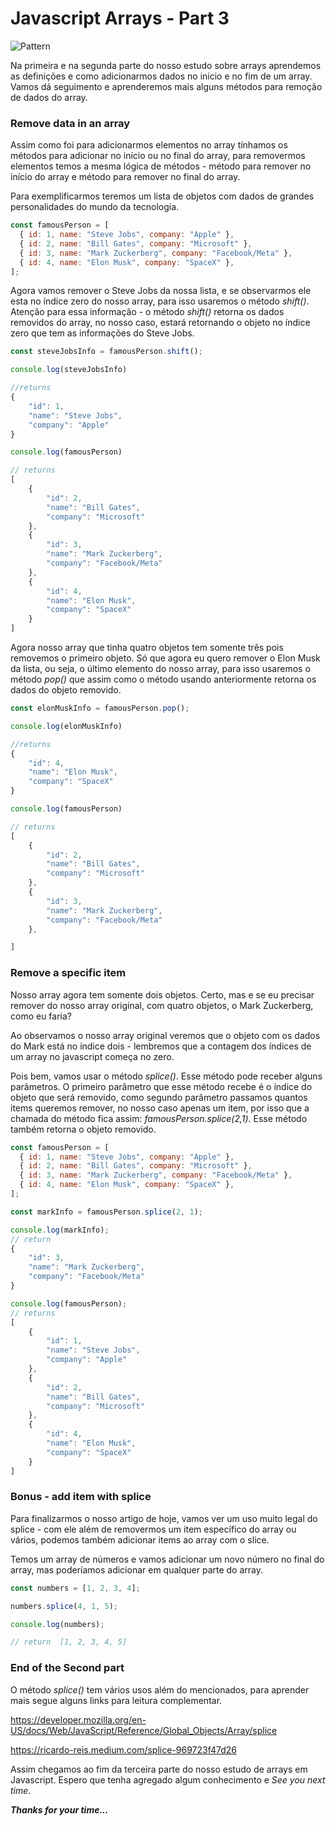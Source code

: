 # Javascript Arrays - Part 3

![Pattern](https://images.unsplash.com/photo-1458682625221-3a45f8a844c7?ixlib=rb-1.2.1&ixid=MnwxMjA3fDB8MHxwaG90by1wYWdlfHx8fGVufDB8fHx8&auto=format&fit=crop&w=1074&q=80)

Na primeira e na segunda parte do nosso estudo sobre arrays aprendemos as definições e como adicionarmos dados no início e no fim de um array. Vamos dá seguimento e aprenderemos mais alguns métodos para remoção de dados do array.

### Remove data in an array

Assim como foi para adicionarmos elementos no array tínhamos os métodos para adicionar no início ou no final do array, para removermos elementos temos a mesma lógica de métodos - método para remover no início do array e método para remover no final do array.

Para exemplificarmos teremos um lista de objetos com dados de grandes personalidades do mundo da tecnologia.

```js
const famousPerson = [
  { id: 1, name: "Steve Jobs", company: "Apple" },
  { id: 2, name: "Bill Gates", company: "Microsoft" },
  { id: 3, name: "Mark Zuckerberg", company: "Facebook/Meta" },
  { id: 4, name: "Elon Musk", company: "SpaceX" },
];
```

Agora vamos remover o Steve Jobs da nossa lista, e se observarmos ele esta no índice zero do nosso array, para isso usaremos o método _shift()_. Atenção para essa informação - o método _shift()_ retorna os dados removidos do array, no nosso caso, estará retornando o objeto no índice zero que tem as informações do Steve Jobs.

```js
const steveJobsInfo = famousPerson.shift();

console.log(steveJobsInfo)

//returns
{
    "id": 1,
    "name": "Steve Jobs",
    "company": "Apple"
}

console.log(famousPerson)

// returns
[
    {
        "id": 2,
        "name": "Bill Gates",
        "company": "Microsoft"
    },
    {
        "id": 3,
        "name": "Mark Zuckerberg",
        "company": "Facebook/Meta"
    },
    {
        "id": 4,
        "name": "Elon Musk",
        "company": "SpaceX"
    }
]
```

Agora nosso array que tinha quatro objetos tem somente três pois removemos o primeiro objeto. Só que agora eu quero remover o Elon Musk da lista, ou seja, o último elemento do nosso array, para isso usaremos o método _pop()_ que assim como o método usando anteriormente retorna os dados do objeto removido.

```js
const elonMuskInfo = famousPerson.pop();

console.log(elonMuskInfo)

//returns
{
    "id": 4,
    "name": "Elon Musk",
    "company": "SpaceX"
}

console.log(famousPerson)

// returns
[
    {
        "id": 2,
        "name": "Bill Gates",
        "company": "Microsoft"
    },
    {
        "id": 3,
        "name": "Mark Zuckerberg",
        "company": "Facebook/Meta"
    },

]
```

### Remove a specific item

Nosso array agora tem somente dois objetos. Certo, mas e se eu precisar remover do nosso array original, com quatro objetos, o Mark Zuckerberg, como eu faria?

Ao observamos o nosso array original veremos que o objeto com os dados do Mark está no índice dois - lembremos que a contagem dos índices de um array no javascript começa no zero.

Pois bem, vamos usar o método _splice()_. Esse método pode receber alguns parâmetros. O primeiro parâmetro que esse método recebe é o índice do objeto que será removido, como segundo parâmetro passamos quantos items queremos remover, no nosso caso apenas um item, por isso que a chamada do método fica assim: _famousPerson.splice(2,1)_. Esse método também retorna o objeto removido.

```js
const famousPerson = [
  { id: 1, name: "Steve Jobs", company: "Apple" },
  { id: 2, name: "Bill Gates", company: "Microsoft" },
  { id: 3, name: "Mark Zuckerberg", company: "Facebook/Meta" },
  { id: 4, name: "Elon Musk", company: "SpaceX" },
];

const markInfo = famousPerson.splice(2, 1);

console.log(markInfo);
// return
{
    "id": 3,
    "name": "Mark Zuckerberg",
    "company": "Facebook/Meta"
}

console.log(famousPerson);
// returns
[
    {
        "id": 1,
        "name": "Steve Jobs",
        "company": "Apple"
    },
    {
        "id": 2,
        "name": "Bill Gates",
        "company": "Microsoft"
    },
    {
        "id": 4,
        "name": "Elon Musk",
        "company": "SpaceX"
    }
]
```

### Bonus - add item with splice

Para finalizarmos o nosso artigo de hoje, vamos ver um uso muito legal do splice - com ele além de removermos um item específico do array ou vários, podemos também adicionar items ao array com o slice.

Temos um array de números e vamos adicionar um novo número no final do array, mas poderíamos adicionar em qualquer parte do array.

```js
const numbers = [1, 2, 3, 4];

numbers.splice(4, 1, 5);

console.log(numbers);

// return  [1, 2, 3, 4, 5]
```

### End of the Second part

O método _splice()_ tem vários usos além do mencionados, para aprender mais segue alguns links para leitura complementar.

https://developer.mozilla.org/en-US/docs/Web/JavaScript/Reference/Global_Objects/Array/splice

https://ricardo-reis.medium.com/splice-969723f47d26

Assim chegamos ao fim da terceira parte do nosso estudo de arrays em Javascript. Espero que tenha agregado algum conhecimento e _See you next time_.

**_Thanks for your time..._**
